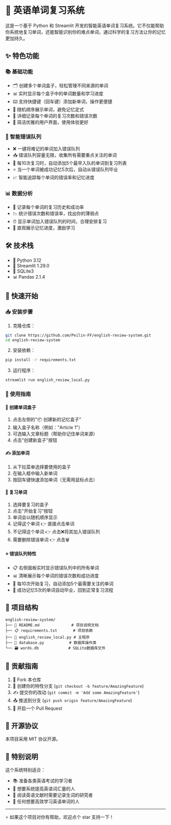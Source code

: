 # 🌟 英语单词复习系统



这是一个基于 Python 和 Streamlit 开发的智能英语单词复习系统。它不仅能帮助你系统地复习单词，还能智能识别你的难点单词，通过科学的复习方法让你的记忆更加持久。

## ✨ 特色功能

### 📚 基础功能
- 🗂️ 创建多个单词盒子，轻松管理不同来源的单词
- 📊 实时显示每个盒子中的单词数量和学习进度
- ⌨️ 支持快捷键（回车键）添加新单词，操作更便捷
- 🎲 随机顺序展示单词，避免记忆定式
- 📝 详细记录每个单词的复习次数和错误次数
- 🎨 简洁优雅的用户界面，使用体验更好

### 🎯 智能错误队列
- ❌ 一键将难记的单词加入错误队列
- 📥 错误队列容量无限，收集所有需要重点关注的单词
- 🔄 每10次复习时，自动添加5个最早入队的单词到复习列表
- ⭐ 当一个单词被成功记忆5次后，自动从错误队列毕业
- 📈 智能追踪每个单词的错误率和记忆进度

### 📊 数据分析
- 📅 记录每个单词的复习历史和成功率
- 📉 统计错误次数和错误率，找出你的薄弱点
- ⏰ 显示单词加入错误队列的时间，合理安排复习
- 🎯 直观展示记忆进度，激励学习

## 🛠️ 技术栈

- 🐍 Python 3.12
- 🚀 Streamlit 1.29.0
- 💾 SQLite3
- 📊 Pandas 2.1.4

## 🚀 快速开始

### 📥 安装步骤

1. 克隆仓库：
```bash
git clone https://github.com/Peilin-FF/english-review-system.git
cd english-review-system
```

2. 安装依赖：
```bash
pip install -r requirements.txt
```

3. 运行程序：
```bash
streamlit run english_review_local.py
```

### 📖 使用指南

#### 🎯 创建单词盒子
1. 点击左侧的"📦 创建新的记忆盒子"
2. 输入盒子名称（例如："Article 1"）
3. 可选输入文章标题（帮助你记住单词来源）
4. 点击"创建新盒子"按钮

#### ✍️ 添加单词
1. 从下拉菜单选择要使用的盒子
2. 在输入框中输入新单词
3. 按回车键快速添加单词（无需用鼠标点击）

#### 📝 复习单词
1. 选择要复习的盒子
2. 点击"开始复习"按钮
3. 单词会以随机顺序显示
4. 记得这个单词 👉 直接点击单词
5. 不记得这个单词 👉 点击❌将其加入错误队列
6. 需要删除错误单词 👉 点击🗑️

#### ⭐ 错误队列特性
- 📋 右侧面板实时显示错误队列中的所有单词
- 📊 清晰展示每个单词的错误次数和成功进度
- 🔄 每10次开始复习，自动添加5个最需要关注的单词
- 🎉 成功记忆5次的单词自动毕业，回到正常复习流程

## 📁 项目结构

```
english-review-system/
├── 📄 README.md              # 项目说明文档
├── 📋 requirements.txt       # 项目依赖
├── 🚀 english_review_local.py # 主程序
├── 💾 database.py           # 数据库操作类
└── 🗃️ words.db             # SQLite数据库文件
```

## 🤝 贡献指南

1. 🍴 Fork 本仓库
2. 🌿 创建你的特性分支 (`git checkout -b feature/AmazingFeature`)
3. ✍️ 提交你的改动 (`git commit -m 'Add some AmazingFeature'`)
4. 📤 推送到分支 (`git push origin feature/AmazingFeature`)
5. 🎁 开启一个 Pull Request

## 📜 开源协议

本项目采用 MIT 协议开源。

## 🌟 特别说明

这个系统特别适合：
- 📚 准备各类英语考试的学习者
- 🎯 想要系统提高英语词汇量的人
- 📖 阅读英语文献时需要记录生词的研究者
- 🌟 任何想要高效学习英语单词的人

---
⭐ 如果这个项目对你有帮助，欢迎点个 star 支持一下！
